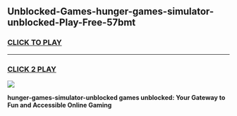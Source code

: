 
## Unblocked-Games-hunger-games-simulator-unblocked-Play-Free-57bmt
<h3>
<a href="https://premium76.site?title=hunger-games-simulator-unblocked&ref=10A">CLICK TO PLAY</a></h3>
<hr>

<h3>
<a href="https://premium76.site?title=hunger-games-simulator-unblocked&ref=10A">CLICK 2 PLAY</a>
  
</h3>

<a href="https://premium76.site?title=hunger-games-simulator-unblocked&ref=10A"><img src="https://clearcache.store/games.png"></a>


**hunger-games-simulator-unblocked games unblocked: Your Gateway to Fun and Accessible Online Gaming**
